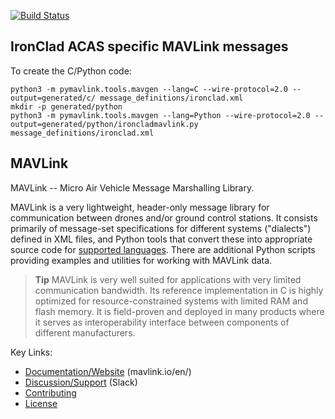 [![Build Status](https://travis-ci.org/mavlink/mavlink.svg?branch=master)](https://travis-ci.org/mavlink/mavlink)
## IronClad ACAS specific MAVLink messages ##

To create the C/Python code:

```
python3 -m pymavlink.tools.mavgen --lang=C --wire-protocol=2.0 --output=generated/c/ message_definitions/ironclad.xml
mkdir -p generated/python
python3 -m pymavlink.tools.mavgen --lang=Python --wire-protocol=2.0 --output=generated/python/ironcladmavlink.py message_definitions/ironclad.xml
```

## MAVLink ##

MAVLink -- Micro Air Vehicle Message Marshalling Library.

MAVLink is a very lightweight, header-only message library for communication between drones and/or ground control stations. It consists primarily of message-set specifications for different systems ("dialects") defined in XML files, and Python tools that convert these into appropriate source code for [supported languages](https://mavlink.io/en/#supported_languages). There are additional Python scripts providing examples and utilities for working with MAVLink data.

> **Tip** MAVLink is very well suited for applications with very limited communication bandwidth. Its reference implementation in C is highly optimized for resource-constrained systems with limited RAM and flash memory. It is field-proven and deployed in many products where it serves as interoperability interface between components of different manufacturers.

Key Links:
* [Documentation/Website](https://mavlink.io/en/) (mavlink.io/en/)
* [Discussion/Support](https://mavlink.io/en/#support) (Slack)
* [Contributing](https://mavlink.io/en/contributing/contributing.html)
* [License](https://mavlink.io/en/#license)
